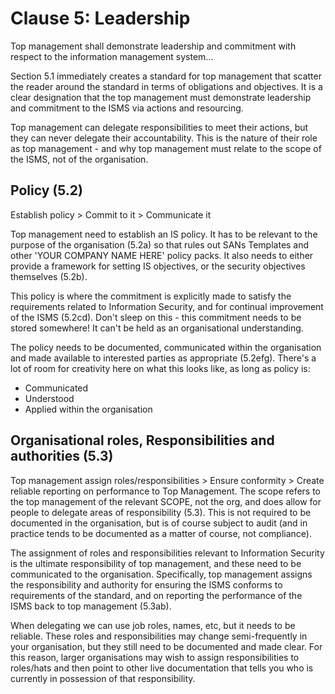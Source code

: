 # Clause 5: Leadership 

Top management shall demonstrate leadership and commitment with respect to the information management system...

Section 5.1 immediately creates a standard for top management that scatter the reader around the standard in terms of obligations and objectives. It is a clear designation that the top management must demonstrate leadership and commitment to the ISMS via actions and resourcing.

Top management can delegate responsibilities to meet their actions, but they can never delegate their accountability. This is the nature of their role as top management - and why top management must relate to the scope of the ISMS, not of the organisation.

## Policy (5.2) 

Establish policy > Commit to it > Communicate it

Top management need to establish an IS policy. It has to be relevant to the purpose of the organisation (5.2a) so that rules out SANs Templates and other 'YOUR COMPANY NAME HERE' policy packs. It also needs to either provide a framework for setting IS objectives, or the security objectives themselves (5.2b).

This policy is where the commitment is explicitly made to satisfy the requirements related to Information Security, and for continual improvement of the ISMS (5.2cd). Don't sleep on this - this commitment needs to be stored somewhere! It can't be held as an organisational understanding.

The policy needs to be documented, communicated within the organisation and made available to interested parties as appropriate (5.2efg). There's a lot of room for creativity here on what this looks like, as long as policy is:

- Communicated
- Understood
- Applied within the organisation

## Organisational roles, Responsibilities and authorities (5.3) 

Top management assign roles/responsibilities > Ensure conformity > Create reliable reporting on performance to Top Management.
The scope refers to the top management of the relevant SCOPE, not the org, and does allow for people to delegate areas of responsibility (5.3). This is not required to be documented in the organisation, but is of course subject to audit (and in practice tends to be documented as a matter of course, not compliance).

The assignment of roles and responsibilities relevant to Information Security is the ultimate responsibility of top management, and these need to be communicated to the organisation. Specifically, top management assigns the responsibility and authority for ensuring the ISMS conforms to requirements of the standard, and on reporting the performance of the ISMS back to top management (5.3ab).

When delegating we can use job roles, names, etc, but it needs to be reliable. These roles and responsibilities may change semi-frequently in your organisation, but they still need to be documented and made clear. For this reason, larger organisations may wish to assign responsibilities to roles/hats and then point to other live documentation that tells you who is currently in possession of that responsibility.
